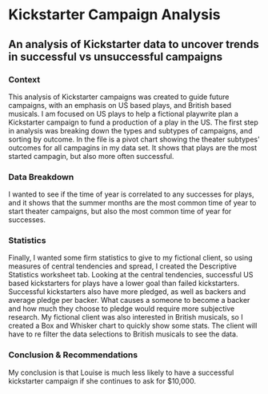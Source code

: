 # Kickstarter Campaign Analysis
## An analysis of Kickstarter data to uncover trends in successful vs unsuccessful campaigns
### Context
This analysis of Kickstarter campaigns was created to guide future campaigns, with an emphasis on US based plays, and British based musicals.
I am focused on US plays to help a fictional playwrite plan a Kickstarter campaign to fund a production of a play in the US. The first step in analysis was breaking down the types and subtypes of campaigns, and sorting by outcome. In the file is a pivot chart showing the theater subtypes' outcomes for all campagins in my data set. It shows that plays are the most started campagin, but also more often successful. 

### Data Breakdown
I wanted to see if the time of year is correlated to any successes for plays, and it shows that the summer months are the most common time of year to start theater campaigns, but also the most common time of year for successes. 

### Statistics
Finally, I wanted some firm statistics to give to my fictional client, so using measures of central tendencies and spread, I created the Descriptive Statistics worksheet tab. Looking at the central tendencies, successful US based kickstarters for plays have a lower goal than failed kickstarters. Successful kickstarters also have more pledged, as well as backers and average pledge per backer. What causes a someone to become a backer and how much they choose to pledge would require more subjective research. 
My fictional client was also interested in British musicals, so I created a Box and Whisker chart to quickly show some stats. The client will have to re filter the data selections to British musicals to see the data. 

### Conclusion & Recommendations
My conclusion is that Louise is much less likely to have a successful kickstarter campaign if she continues to ask for $10,000. 
